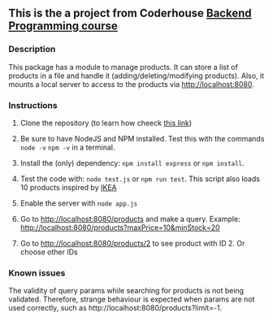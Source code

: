 ## This is the a project from Coderhouse [Backend Programming course ](http://https://www.coderhouse.es/online/programacion-backend "link")

### Description
This package has a module to manage products. It can store a list of products in a file and handle it (adding/deleting/modifying products). Also, it mounts a local server to access to the products via [http://localhost:8080](http://localhost:8080).

### Instructions

1. Clone the repository (to learn how cheeck [this link](https://docs.github.com/en/desktop/contributing-and-collaborating-using-github-desktop/adding-and-cloning-repositories/cloning-and-forking-repositories-from-github-desktop))

2. Be sure to have NodeJS and NPM installed. Test this with the commands
	`node -v`
	`npm -v`
in a terminal.

3. Install the (only) dependency:
`npm install express`
or
`npm install`.

4. Test the code with:
`node test.js`
or
`npm run test`.
This script also loads 10 products inspired by [IKEA](https://www.ikea.com/ie/en/cat/kitchen-utensils-kt002/)

5. Enable the server with
`node app.js`

6. Go to [http://localhost:8080/products](http://localhost:8080/products) and make a query. Example: [http://localhost:8080/products?maxPrice=10&minStock=20](http://localhost:8080/products?maxPrice=10&minStock=20)

7. Go to [http://localhost:8080/products/2](http://localhost:8080/products/2) to see product with ID 2. Or choose other IDs


### Known issues

The validity of query params while searching for products is not being validated. Therefore, strange behaviour is expected when params are not used correctly, such as http://localhost:8080/products?limit=-1.
